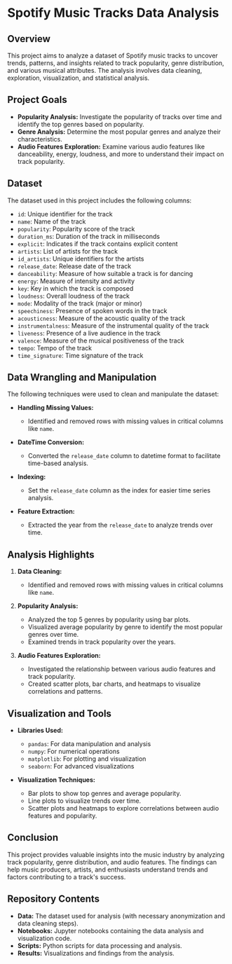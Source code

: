 # Spotify Music Tracks Data Analysis

## Overview

This project aims to analyze a dataset of Spotify music tracks to uncover trends, patterns, and insights related to track popularity, genre distribution, and various musical attributes. The analysis involves data cleaning, exploration, visualization, and statistical analysis.

## Project Goals

- **Popularity Analysis:** Investigate the popularity of tracks over time and identify the top genres based on popularity.
- **Genre Analysis:** Determine the most popular genres and analyze their characteristics.
- **Audio Features Exploration:** Examine various audio features like danceability, energy, loudness, and more to understand their impact on track popularity.

## Dataset

The dataset used in this project includes the following columns:

- `id`: Unique identifier for the track
- `name`: Name of the track
- `popularity`: Popularity score of the track
- `duration_ms`: Duration of the track in milliseconds
- `explicit`: Indicates if the track contains explicit content
- `artists`: List of artists for the track
- `id_artists`: Unique identifiers for the artists
- `release_date`: Release date of the track
- `danceability`: Measure of how suitable a track is for dancing
- `energy`: Measure of intensity and activity
- `key`: Key in which the track is composed
- `loudness`: Overall loudness of the track
- `mode`: Modality of the track (major or minor)
- `speechiness`: Presence of spoken words in the track
- `acousticness`: Measure of the acoustic quality of the track
- `instrumentalness`: Measure of the instrumental quality of the track
- `liveness`: Presence of a live audience in the track
- `valence`: Measure of the musical positiveness of the track
- `tempo`: Tempo of the track
- `time_signature`: Time signature of the track

## Data Wrangling and Manipulation

The following techniques were used to clean and manipulate the dataset:

- **Handling Missing Values:**
  - Identified and removed rows with missing values in critical columns like `name`.
  
- **DateTime Conversion:**
  - Converted the `release_date` column to datetime format to facilitate time-based analysis.

- **Indexing:**
  - Set the `release_date` column as the index for easier time series analysis.

- **Feature Extraction:**
  - Extracted the year from the `release_date` to analyze trends over time.

## Analysis Highlights

1. **Data Cleaning:**
   - Identified and removed rows with missing values in critical columns like `name`.
   
2. **Popularity Analysis:**
   - Analyzed the top 5 genres by popularity using bar plots.
   - Visualized average popularity by genre to identify the most popular genres over time.
   - Examined trends in track popularity over the years.

3. **Audio Features Exploration:**
   - Investigated the relationship between various audio features and track popularity.
   - Created scatter plots, bar charts, and heatmaps to visualize correlations and patterns.

## Visualization and Tools

- **Libraries Used:**
  - `pandas`: For data manipulation and analysis
  - `numpy`: For numerical operations
  - `matplotlib`: For plotting and visualization
  - `seaborn`: For advanced visualizations

- **Visualization Techniques:**
  - Bar plots to show top genres and average popularity.
  - Line plots to visualize trends over time.
  - Scatter plots and heatmaps to explore correlations between audio features and popularity.

## Conclusion

This project provides valuable insights into the music industry by analyzing track popularity, genre distribution, and audio features. The findings can help music producers, artists, and enthusiasts understand trends and factors contributing to a track's success.

## Repository Contents

- **Data:** The dataset used for analysis (with necessary anonymization and data cleaning steps).
- **Notebooks:** Jupyter notebooks containing the data analysis and visualization code.
- **Scripts:** Python scripts for data processing and analysis.
- **Results:** Visualizations and findings from the analysis.

